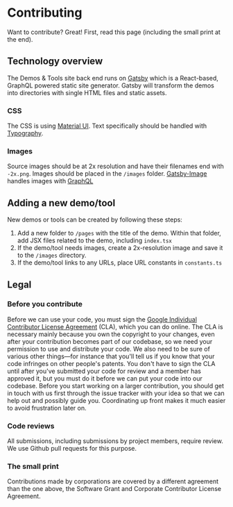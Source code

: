 # Contributing

Want to contribute? Great! First, read this page (including the small print at the end).


## Technology overview

The Demos & Tools site back end runs on [Gatsby](https://www.gatsbyjs.org/) which is a React-based, GraphQL powered static site generator. Gatsby will transform the demos into directories with single HTML files and static assets.

### CSS

The CSS is using [Material UI](https://material-ui.com/styles). Text specifically should be handled with [Typography](https://material-ui.com/components/typography/).

### Images

Source images should be at 2x resolution and have their filenames end with `-2x.png`. Images should be placed in the `/images` folder. [Gatsby-Image](https://www.gatsbyjs.org/packages/gatsby-image/) handles images with [GraphQL](https://www.gatsbyjs.org/docs/graphql/)

## Adding a new demo/tool

New demos or tools can be created by following these steps:

1. Add a new folder to `/pages` with the title of the demo. Within that folder, add JSX files related to the demo, including `index.tsx`
2. If the demo/tool needs images, create a 2x-resolution image and save it to the `/images` directory.
3. If the demo/tool links to any URLs, place URL constants in `constants.ts`

## Legal

### Before you contribute

Before we can use your code, you must sign the [Google Individual Contributor License Agreement](https://developers.google.com/open-source/cla/individual?csw=1) (CLA), which you can do online. The CLA is necessary mainly because you own the copyright to your changes, even after your contribution becomes part of our codebase, so we need your permission to use and distribute your code. We also need to be sure of various other things—for instance that you'll tell us if you know that your code infringes on other people's patents. You don't have to sign the CLA until after you've submitted your code for review and a member has approved it, but you must do it before we can put your code into our codebase. Before you start working on a larger contribution, you should get in touch with us first through the issue tracker with your idea so that we can help out and possibly guide you. Coordinating up front makes it much easier to avoid frustration later on.

### Code reviews

All submissions, including submissions by project members, require review. We use Github pull requests for this purpose.

### The small print

Contributions made by corporations are covered by a different agreement than the one above, the Software Grant and Corporate Contributor License Agreement.
